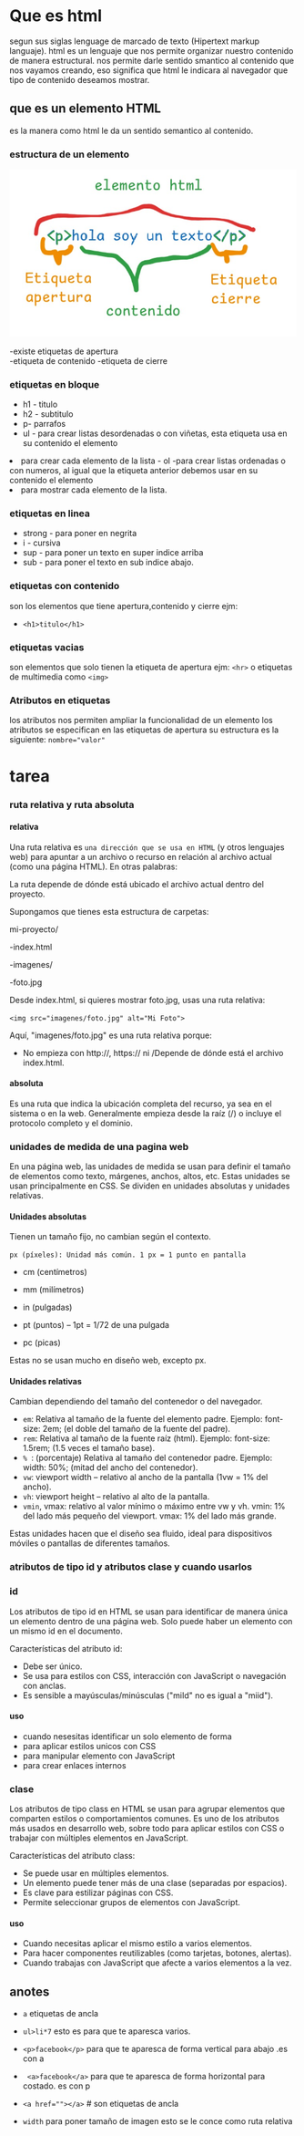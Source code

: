 # Que es html
segun sus siglas lenguage de marcado de texto
(Hipertext markup languaje).
html es un lenguaje que nos permite organizar nuestro contenido de manera estructural.
nos permite darle sentido smantico al contenido que nos vayamos creando, eso significa que html le indicara al navegador que tipo de contenido deseamos mostrar.
## que es un elemento HTML
es la manera como html le da un sentido semantico al contenido.
### estructura de un elemento
![alt text](image.png)

-existe etiquetas de apertura  
-etiqueta de contenido 
-etiqueta de cierre
 ### etiquetas en bloque
 - h1 - titulo
 - h2 - subtitulo
 - p- parrafos
 - ul - para crear listas desordenadas o con viñetas, esta etiqueta usa en su contenido el elemento
  <li> para crear cada elemento de la lista
 - ol -para crear listas ordenadas o con numeros, al igual que la etiqueta anterior debemos 
   usar en su contenido el elemento <li>para mostrar cada elemento de la lista.
   
 ### etiquetas en linea
 - strong - para poner en negrita
 - i - cursiva
 - sup - para poner un texto en super indice  arriba
 - sub - para poner el texto en sub indice abajo.

### etiquetas con contenido
son los elementos que tiene apertura,contenido y cierre ejm:
- `<h1>titulo</h1>`

### etiquetas vacias
son elementos que solo tienen la etiqueta de apertura ejm: `<hr>`
o etiquetas de multimedia como `<img>`
### Atributos en etiquetas
los atributos nos permiten ampliar la funcionalidad de un elemento los atributos se especifican en las etiquetas de apertura su estructura es la siguiente: `nombre="valor"`
# tarea
### ruta relativa y ruta absoluta
#### relativa
 Una ruta relativa es `una dirección que se usa en HTML` (y otros lenguajes web) para apuntar a un archivo o recurso en relación al archivo actual (como una página HTML).
En otras palabras:

La ruta depende de dónde está ubicado el archivo actual dentro del proyecto.

Supongamos que tienes esta estructura de carpetas:

mi-proyecto/

-index.html

-imagenes/

-foto.jpg
  
Desde index.html, si quieres mostrar foto.jpg, usas una ruta relativa:

`<img src="imagenes/foto.jpg" alt="Mi Foto">`

Aquí, "imagenes/foto.jpg" es una ruta relativa porque:

- No empieza con http://, https:// ni /Depende de dónde está el archivo index.html.

#### absoluta
Es una ruta que indica la ubicación completa del recurso, ya sea en el sistema o en la web. Generalmente empieza desde la raíz (/) o incluye el protocolo completo y el dominio.


### unidades de medida de una pagina web

En una página web, las unidades de medida se usan para definir el tamaño de elementos como texto, márgenes, anchos, altos, etc. Estas unidades se usan principalmente en CSS. Se dividen en unidades absolutas y unidades relativas.


#### Unidades absolutas

Tienen un tamaño fijo, no cambian según el contexto.

`px (píxeles): Unidad más común. 1 px = 1 punto en pantalla `

- cm (centímetros)

- mm (milímetros)

- in (pulgadas)

- pt (puntos) – 1pt = 1/72 de una pulgada

- pc (picas)

Estas no se usan mucho en diseño web, excepto px.

#### Unidades relativas

Cambian dependiendo del tamaño del contenedor o del navegador.
- `em`: Relativa al tamaño de la fuente del elemento padre.
Ejemplo: font-size: 2em; (el doble del tamaño de la fuente del padre).
- `rem`: Relativa al tamaño de la fuente raíz (html).
Ejemplo: font-size: 1.5rem; (1.5 veces el tamaño base).
- `% `: (porcentaje)
  Relativa al tamaño del contenedor padre.
Ejemplo: width: 50%; (mitad del ancho del contenedor).
- `vw`: viewport width – relativo al ancho de la pantalla (1vw = 1% del ancho).
- `vh`: viewport height – relativo al alto de la pantalla.
- `vmin`, vmax: relativo al valor mínimo o máximo entre vw y vh.
vmin: 1% del lado más pequeño del viewport.
vmax: 1% del lado más grande.

Estas unidades hacen que el diseño sea fluido, ideal para dispositivos móviles o pantallas de diferentes tamaños.


### atributos de tipo id y atributos clase y cuando usarlos 
### id
Los atributos de tipo id en HTML se usan para identificar de manera única un elemento dentro de una página web. Solo puede haber un elemento con un mismo id en el documento.

Características del atributo id:

- Debe ser único.
- Se usa para estilos con CSS, interacción con JavaScript o navegación con anclas.
- Es sensible a mayúsculas/minúsculas ("miId" no es igual a "miid").
#### uso
- cuando nesesitas identificar un solo elemento de forma
- para aplicar estilos unicos con CSS
- para manipular elemento con JavaScript
- para crear enlaces internos
  
### clase
Los atributos de tipo class en HTML se usan para agrupar elementos que comparten estilos o comportamientos comunes. Es uno de los atributos más usados en desarrollo web, sobre todo para aplicar estilos con CSS o trabajar con múltiples elementos en JavaScript.

Características del atributo class:

- Se puede usar en múltiples elementos.
- Un elemento puede tener más de una clase (separadas por espacios).
- Es clave para estilizar páginas con CSS.
- Permite seleccionar grupos de elementos con JavaScript.

#### uso

- Cuando necesitas aplicar el mismo estilo a varios elementos.
- Para hacer componentes reutilizables (como tarjetas, botones, alertas).
- Cuando trabajas con JavaScript que afecte a varios elementos a la vez.

## anotes

- `a` etiquetas de ancla
- ` ul>li*7 ` esto es para  que te aparesca varios.

- `<p>facebook</p>` para que te aparesca de forma vertical para abajo .es con a
  
- ` <a>facebook</a>` para que te aparesca de forma horizontal para costado. es con p
  
- `<a href=""></a>` # son etiquetas de ancla

- `width` para poner tamaño de imagen esto se le conce como ruta relativa

